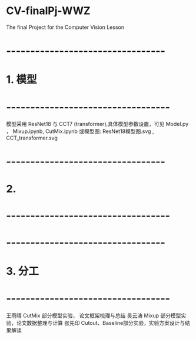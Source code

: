# CV-finalPj-WWZ
The final Project for the Computer Vision Lesson 
# ---------------------------------
# 1. 模型
# ----------------------------------
模型采用 ResNet18 与 CCT7 (transformer),具体模型参数设置，可见 Model.py ， Mixup.ipynb, CutMix.ipynb
或模型图:  ResNet18模型图.svg , CCT_transformer.svg


# ---------------------------------
# 2. 
# ----------------------------------





# ---------------------------------
# 3. 分工
# ----------------------------------
王雨晴 CutMix 部分模型实验， 论文框架梳理与总结
吴云涛 Mixup 部分模型实验，论文数据整理与计算
张先印 Cutout、Baseline部分实验，实验方案设计与结果解读


